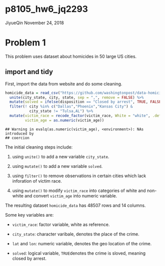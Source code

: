 p8105\_hw6\_jq2293
================
JiyueQin
November 24, 2018

# Problem 1

This problem uses dataset about homicides in 50 large US cities.

## import and tidy

First, import the data from website and do some
cleaning.

``` r
homicide_data = read_csv("https://github.com/washingtonpost/data-homicides/raw/master/homicide-data.csv") %>% 
  unite(city_state, city, state, sep = ",", remove = FALSE) %>% 
  mutate(solved = ifelse(disposition == "Closed by arrest", TRUE, FALSE)) %>% 
  filter(! city %in% c("Dallas","Phoenix","Kansas City") &
           city_state != "Tulsa,AL") %>% 
  mutate(victim_race = recode_factor(victim_race, White = "white", .default = "non-white"),
         victim_age = as.numeric(victim_age))
```

    ## Warning in evalq(as.numeric(victim_age), <environment>): NAs introduced by
    ## coercion

The initial cleaning steps include:

1.  using `unite()` to add a new variable `city_state`.

2.  using `mutate()` to add a new variable `solved`.

3.  using `filter()` to remove observations in certain cities which lack
    inforation of victim race.

4.  using `mutate()` to modify `victim_race` into categories of white
    and non-white and convert `victim_age` into numeric variable.

The resulting dataset `homicide_data` has 48507 rows and 14 columns.

Some key variables are:

  - `victim_race`: factor variable, white as reference.

  - `city_state`: character varibale, denotes the place of the crime.

  - `lat` and `lon`: numeric variable, denotes the geo location of the
    crime.

  - `solved`: logical variable, `TRUE`denotes the crime is sloved,
    meaning closed by arrest.
